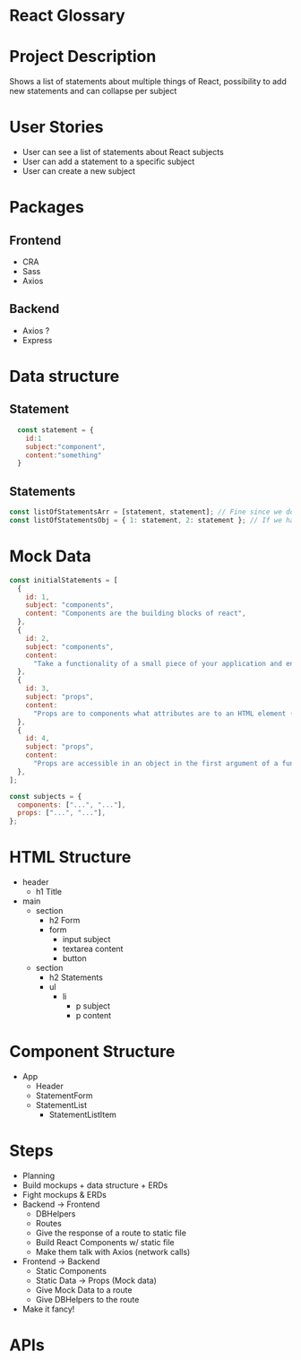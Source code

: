 # React Glossary

# Project Description

Shows a list of statements about multiple things of React, possibility to add new statements and can collapse per subject

# User Stories

- User can see a list of statements about React subjects
- User can add a statement to a specific subject
- User can create a new subject

# Packages

## Frontend

- CRA
- Sass
- Axios

## Backend

- Axios ?
- Express

# Data structure

## Statement

```jsx
  const statement = {
    id:1
    subject:"component",
    content:"something"
  }
```

## Statements

```jsx
const listOfStatementsArr = [statement, statement]; // Fine since we don't edit
const listOfStatementsObj = { 1: statement, 2: statement }; // If we had to edit
```

# Mock Data

```jsx
const initialStatements = [
  {
    id: 1,
    subject: "components",
    content: "Components are the building blocks of react",
  },
  {
    id: 2,
    subject: "components",
    content:
      "Take a functionality of a small piece of your application and encapsulated its own isolated container",
  },
  {
    id: 3,
    subject: "props",
    content:
      "Props are to components what attributes are to an HTML element (the 'src' tag in an <img> is needed to make the image work)",
  },
  {
    id: 4,
    subject: "props",
    content:
      "Props are accessible in an object in the first argument of a functional component",
  },
];
```

```jsx
const subjects = {
  components: ["...", "..."],
  props: ["...", "..."],
};
```

# HTML Structure

- header
  - h1 Title
- main
  - section
    - h2 Form
    - form
      - input subject
      - textarea content
      - button
  - section
    - h2 Statements
    - ul
      - li
        - p subject
        - p content

# Component Structure

- App
  - Header
  - StatementForm
  - StatementList
    - StatementListItem

# Steps

- Planning
- Build mockups + data structure + ERDs
- Fight mockups & ERDs
- Backend -> Frontend
  - DBHelpers
  - Routes
  - Give the response of a route to static file
  - Build React Components w/ static file
  - Make them talk with Axios (network calls)
- Frontend -> Backend
  - Static Components
  - Static Data -> Props (Mock data)
  - Give Mock Data to a route
  - Give DBHelpers to the route
- Make it fancy!

# APIs
